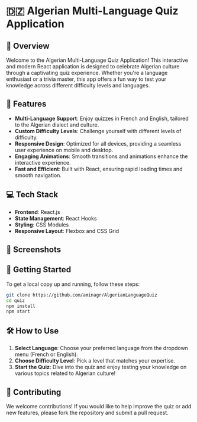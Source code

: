 # 🇩🇿 Algerian Multi-Language Quiz Application



## 🌟 Overview

Welcome to the Algerian Multi-Language Quiz Application! This interactive and modern React application is designed to celebrate Algerian culture through a captivating quiz experience. Whether you're a language enthusiast or a trivia master, this app offers a fun way to test your knowledge across different difficulty levels and languages.

## 🎯 Features

- **Multi-Language Support**: Enjoy quizzes in French and English, tailored to the Algerian dialect and culture.
- **Custom Difficulty Levels**: Challenge yourself with different levels of difficulty.
- **Responsive Design**: Optimized for all devices, providing a seamless user experience on mobile and desktop.
- **Engaging Animations**: Smooth transitions and animations enhance the interactive experience.
- **Fast and Efficient**: Built with React, ensuring rapid loading times and smooth navigation.

## 💻 Tech Stack

- **Frontend**: React.js
- **State Management**: React Hooks
- **Styling**: CSS Modules
- **Responsive Layout**: Flexbox and CSS Grid

## 📸 Screenshots



## 🚀 Getting Started

To get a local copy up and running, follow these steps:


   ```bash
   git clone https://github.com/aminagr/AlgerianLanguageQuiz
   cd quiz
   npm install
   npm start
```
## 🛠 How to Use

1. **Select Language**: Choose your preferred language from the dropdown menu (French or English).
2. **Choose Difficulty Level**: Pick a level that matches your expertise.
3. **Start the Quiz**: Dive into the quiz and enjoy testing your knowledge on various topics related to Algerian culture!

## 🤝 Contributing

We welcome contributions! If you would like to help improve the quiz or add new features, please fork the repository and submit a pull request.


